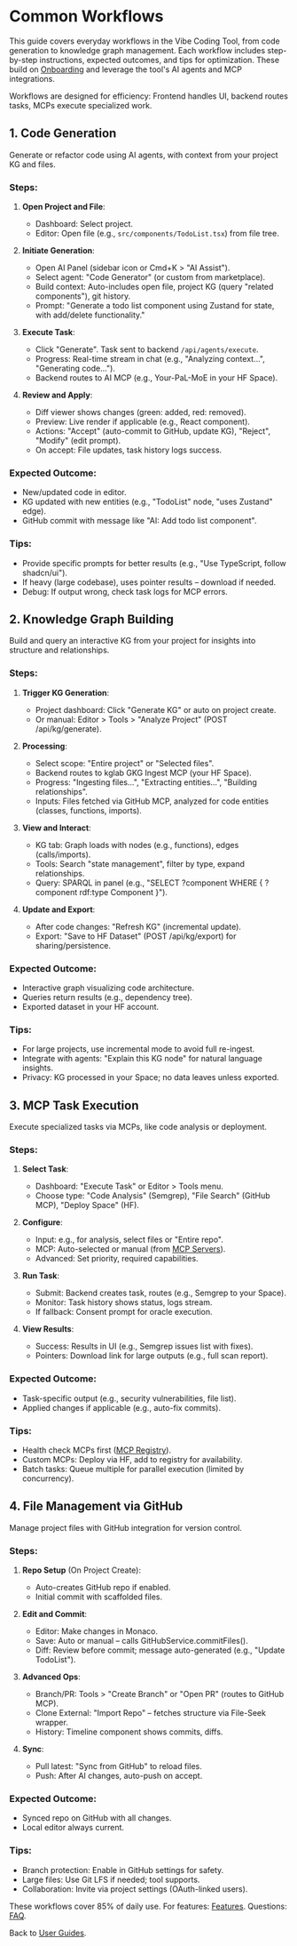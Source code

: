 # Common Workflows

This guide covers everyday workflows in the Vibe Coding Tool, from code generation to knowledge graph management. Each workflow includes step-by-step instructions, expected outcomes, and tips for optimization. These build on [Onboarding](onboarding.md) and leverage the tool's AI agents and MCP integrations.

Workflows are designed for efficiency: Frontend handles UI, backend routes tasks, MCPs execute specialized work.

## 1. Code Generation

Generate or refactor code using AI agents, with context from your project KG and files.

### Steps:
1. **Open Project and File**:
   - Dashboard: Select project.
   - Editor: Open file (e.g., `src/components/TodoList.tsx`) from file tree.

2. **Initiate Generation**:
   - Open AI Panel (sidebar icon or Cmd+K > "AI Assist").
   - Select agent: "Code Generator" (or custom from marketplace).
   - Build context: Auto-includes open file, project KG (query "related components"), git history.
   - Prompt: "Generate a todo list component using Zustand for state, with add/delete functionality."

3. **Execute Task**:
   - Click "Generate". Task sent to backend `/api/agents/execute`.
   - Progress: Real-time stream in chat (e.g., "Analyzing context...", "Generating code...").
   - Backend routes to AI MCP (e.g., Your-PaL-MoE in your HF Space).

4. **Review and Apply**:
   - Diff viewer shows changes (green: added, red: removed).
   - Preview: Live render if applicable (e.g., React component).
   - Actions: "Accept" (auto-commit to GitHub, update KG), "Reject", "Modify" (edit prompt).
   - On accept: File updates, task history logs success.

### Expected Outcome:
- New/updated code in editor.
- KG updated with new entities (e.g., "TodoList" node, "uses Zustand" edge).
- GitHub commit with message like "AI: Add todo list component".

### Tips:
- Provide specific prompts for better results (e.g., "Use TypeScript, follow shadcn/ui").
- If heavy (large codebase), uses pointer results – download if needed.
- Debug: If output wrong, check task logs for MCP errors.

## 2. Knowledge Graph Building

Build and query an interactive KG from your project for insights into structure and relationships.

### Steps:
1. **Trigger KG Generation**:
   - Project dashboard: Click "Generate KG" or auto on project create.
   - Or manual: Editor > Tools > "Analyze Project" (POST /api/kg/generate).

2. **Processing**:
   - Select scope: "Entire project" or "Selected files".
   - Backend routes to kglab GKG Ingest MCP (your HF Space).
   - Progress: "Ingesting files...", "Extracting entities...", "Building relationships".
   - Inputs: Files fetched via GitHub MCP, analyzed for code entities (classes, functions, imports).

3. **View and Interact**:
   - KG tab: Graph loads with nodes (e.g., functions), edges (calls/imports).
   - Tools: Search "state management", filter by type, expand relationships.
   - Query: SPARQL in panel (e.g., "SELECT ?component WHERE { ?component rdf:type Component }").

4. **Update and Export**:
   - After code changes: "Refresh KG" (incremental update).
   - Export: "Save to HF Dataset" (POST /api/kg/export) for sharing/persistence.

### Expected Outcome:
- Interactive graph visualizing code architecture.
- Queries return results (e.g., dependency tree).
- Exported dataset in your HF account.

### Tips:
- For large projects, use incremental mode to avoid full re-ingest.
- Integrate with agents: "Explain this KG node" for natural language insights.
- Privacy: KG processed in your Space; no data leaves unless exported.

## 3. MCP Task Execution

Execute specialized tasks via MCPs, like code analysis or deployment.

### Steps:
1. **Select Task**:
   - Dashboard: "Execute Task" or Editor > Tools menu.
   - Choose type: "Code Analysis" (Semgrep), "File Search" (GitHub MCP), "Deploy Space" (HF).

2. **Configure**:
   - Input: e.g., for analysis, select files or "Entire repo".
   - MCP: Auto-selected or manual (from [MCP Servers](../mcps/index.md)).
   - Advanced: Set priority, required capabilities.

3. **Run Task**:
   - Submit: Backend creates task, routes (e.g., Semgrep to your Space).
   - Monitor: Task history shows status, logs stream.
   - If fallback: Consent prompt for oracle execution.

4. **View Results**:
   - Success: Results in UI (e.g., Semgrep issues list with fixes).
   - Pointers: Download link for large outputs (e.g., full scan report).

### Expected Outcome:
- Task-specific output (e.g., security vulnerabilities, file list).
- Applied changes if applicable (e.g., auto-fix commits).

### Tips:
- Health check MCPs first ([MCP Registry](../architecture/mcp-registry.md)).
- Custom MCPs: Deploy via HF, add to registry for availability.
- Batch tasks: Queue multiple for parallel execution (limited by concurrency).

## 4. File Management via GitHub

Manage project files with GitHub integration for version control.

### Steps:
1. **Repo Setup** (On Project Create):
   - Auto-creates GitHub repo if enabled.
   - Initial commit with scaffolded files.

2. **Edit and Commit**:
   - Editor: Make changes in Monaco.
   - Save: Auto or manual – calls GitHubService.commitFiles().
   - Diff: Review before commit; message auto-generated (e.g., "Update TodoList").

3. **Advanced Ops**:
   - Branch/PR: Tools > "Create Branch" or "Open PR" (routes to GitHub MCP).
   - Clone External: "Import Repo" – fetches structure via File-Seek wrapper.
   - History: Timeline component shows commits, diffs.

4. **Sync**:
   - Pull latest: "Sync from GitHub" to reload files.
   - Push: After AI changes, auto-push on accept.

### Expected Outcome:
- Synced repo on GitHub with all changes.
- Local editor always current.

### Tips:
- Branch protection: Enable in GitHub settings for safety.
- Large files: Use Git LFS if needed; tool supports.
- Collaboration: Invite via project settings (OAuth-linked users).

These workflows cover 85% of daily use. For features: [Features](features.md). Questions: [FAQ](faq.md).

Back to [User Guides](index.md).